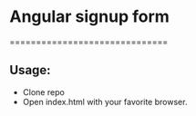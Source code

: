 # Angular signup form
==============================
## Usage:

- Clone repo
- Open index.html with your favorite browser.
